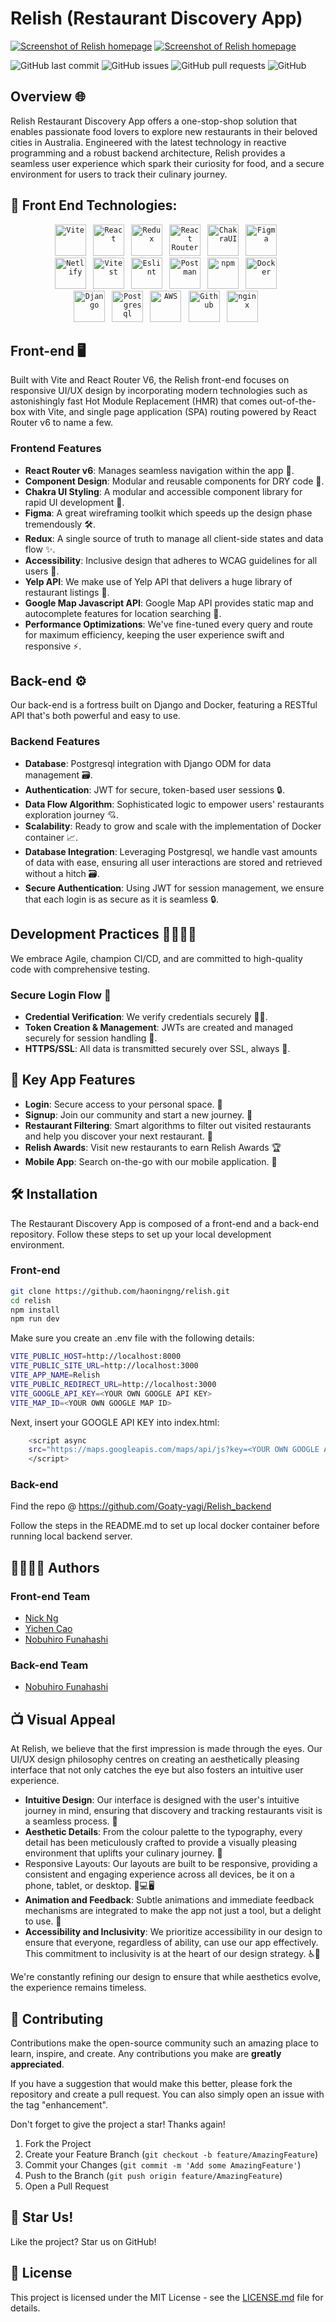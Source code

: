 # Relish (Restaurant Discovery App)
<a href="/public/screenshots/landing-desktop.png"><img src="/public/screenshots/landing-desktop.png" alt="Screenshot of Relish homepage" border="0"></a>
<a href="/public/screenshots/home-desktop.png"><img src="/public/screenshots/home-desktop.png" alt="Screenshot of Relish homepage" border="0"></a>

![GitHub last commit](https://img.shields.io/github/last-commit/haoningng/relish)
![GitHub issues](https://img.shields.io/github/issues-raw/haoningng/relish)
![GitHub pull requests](https://img.shields.io/github/issues-pr/haoningng/relish)
![GitHub](https://img.shields.io/github/license/haoningng/relish)

## Overview 🌐

Relish Restaurant Discovery App offers a one-stop-shop solution that enables passionate food lovers to explore new restaurants in their beloved cities in Australia. Engineered with the latest technology in reactive programming and a robust backend architecture, Relish provides a seamless user experience which spark their curiosity for food, and a secure environment for users to track their culinary journey.

## 🧰 Front End Technologies:
<div align="center">
  <code><img src="https://github.com/devicons/devicon/blob/master/icons/vitejs/vitejs-original.svg" title="Vite" alt="Vite" width="50" height="50"/>&nbsp;</code>
  <code><img src="https://github.com/devicons/devicon/blob/master/icons/react/react-original.svg" title="React" alt="React" width="50" height="50"/>&nbsp;</code>
  <code><img src="https://github.com/devicons/devicon/blob/master/icons/redux/redux-original.svg" title="Redux" alt="Redux" width="50" height="50"/>&nbsp;</code>
  <code><img src="https://github.com/devicons/devicon/blob/master/icons/reactrouter/reactrouter-original.svg" title="React Router" alt="React Router" width="50" height="50"/>&nbsp;</code>
  <code><img src="https://www.coffeeclass.io/logos/chakra-ui.png" title="ChakraUI" alt="ChakraUI" width="50" height="50"/>&nbsp;</code>
  <code><img src="https://github.com/devicons/devicon/blob/master/icons/figma/figma-original.svg" title="Figma" alt="Figma" width="50" height="50"/>&nbsp;</code><br/>
  <code><img src="https://github.com/devicons/devicon/blob/master/icons/netlify/netlify-original-wordmark.svg" title="Netlify" alt="Netlify" width="50" height="50"/>&nbsp;</code>
  <code><img src="https://github.com/devicons/devicon/blob/master/icons/vitest/vitest-original.svg" title="Vitest" alt="Vitest" width="50" height="50"/>&nbsp;</code>
  <code><img src="https://github.com/devicons/devicon/blob/master/icons/eslint/eslint-plain-wordmark.svg" title="Eslint" alt="Eslint" width="50" height="50"/>&nbsp;</code>
  <code><img src="https://github.com/devicons/devicon/blob/master/icons/postman/postman-original.svg" title="Postman" alt="Postman" width="50" height="50"/>&nbsp;</code>
  <code><img src="https://github.com/devicons/devicon/blob/master/icons/npm/npm-original-wordmark.svg" title="npm" alt="npm" width="50" height="50"/>&nbsp;</code>
  <code><img src="https://github.com/devicons/devicon/blob/master/icons/docker/docker-plain.svg" title="Docker" alt="Docker" width="50" height="50"/>&nbsp;</code><br/>
  <code><img src="https://github.com/devicons/devicon/blob/master/icons/django/django-plain-wordmark.svg" title="Django" alt="Django" width="50" height="50"/>&nbsp;</code>
  <code><img src="https://github.com/devicons/devicon/blob/master/icons/postgresql/postgresql-original.svg" title="Postgresql" alt="Postgresql" width="50" height="50"/>&nbsp;</code>
  <code><img src="https://github.com/devicons/devicon/blob/master/icons/amazonwebservices/amazonwebservices-original-wordmark.svg" title="AWS" alt="AWS" width="50" height="50"/>&nbsp;</code>
  <code><img src="https://github.com/devicons/devicon/blob/master/icons/github/github-original.svg" title="Github" alt="Github" width="50" height="50"/>&nbsp;</code>
  <code><img src="https://github.com/devicons/devicon/blob/master/icons/nginx/nginx-original.svg" title="nginx" alt="nginx" width="50" height="50"/>&nbsp;</code>
</div>

## Front-end 🖥️

Built with Vite and React Router V6, the Relish front-end focuses on responsive UI/UX design by incorporating modern technologies such as astonishingly fast Hot Module Replacement (HMR) that comes out-of-the-box with Vite, and single page application (SPA) routing powered by React Router v6 to name a few.

### Frontend Features

- **React Router v6**: Manages seamless navigation within the app 🚦.
- **Component Design**: Modular and reusable components for DRY code 🧩.
- **Chakra UI Styling**: A modular and accessible component library for rapid UI development 🎨.
- **Figma**: A great wireframing toolkit which speeds up the design phase tremendously 🛠️.
- **Redux**: A single source of truth to manage all client-side states and data flow ✨.
- **Accessibility**: Inclusive design that adheres to WCAG guidelines for all users 👥.
- **Yelp API**: We make use of Yelp API that delivers a huge library of restaurant listings 🧠.
- **Google Map Javascript API**: Google Map API provides static map and autocomplete features for location searching 📍.
- **Performance Optimizations**: We've fine-tuned every query and route for maximum efficiency, keeping the user experience swift and responsive ⚡.

## Back-end ⚙️

Our back-end is a fortress built on Django and Docker, featuring a RESTful API that's both powerful and easy to use.

### Backend Features

- **Database**: Postgresql integration with Django ODM for data management 🗃️.
- **Authentication**: JWT for secure, token-based user sessions 🔒.
- **Data Flow Algorithm**: Sophisticated logic to empower users' restaurants exploration journey 💘.
- **Scalability**: Ready to grow and scale with the implementation of Docker container 📈.
- **Database Integration**: Leveraging Postgresql, we handle vast amounts of data with ease, ensuring all user interactions are stored and retrieved without a hitch 🗃️.
- **Secure Authentication**: Using JWT for session management, we ensure that each login is as secure as it is seamless 🔒.

## Development Practices 👨‍💻👩‍💻

We embrace Agile, champion CI/CD, and are committed to high-quality code with comprehensive testing.

### Secure Login Flow 🔐

- **Credential Verification**: We verify credentials securely 👮‍♂️.
- **Token Creation & Management**: JWTs are created and managed securely for session handling 🎫.
- **HTTPS/SSL**: All data is transmitted securely over SSL, always 🔐.

## 🚀 Key App Features

- **Login**: Secure access to your personal space. 🔐
- **Signup**: Join our community and start a new journey. 🌟
- **Restaurant Filtering**: Smart algorithms to filter out visited restaurants and help you discover your next restaurant. 🍕
- **Relish Awards**: Visit new restaurants to earn Relish Awards 🏆
- **Mobile App**: Search on-the-go with our mobile application. 📱

## 🛠 Installation

The Restaurant Discovery App is composed of a front-end and a back-end repository. Follow these steps to set up your local development environment.

### Front-end

```bash
git clone https://github.com/haoningng/relish.git
cd relish
npm install
npm run dev
```

Make sure you create an .env file with the following details:
```bash
VITE_PUBLIC_HOST=http://localhost:8000
VITE_PUBLIC_SITE_URL=http://localhost:3000
VITE_APP_NAME=Relish
VITE_PUBLIC_REDIRECT_URL=http://localhost:3000
VITE_GOOGLE_API_KEY=<YOUR OWN GOOGLE API KEY>
VITE_MAP_ID=<YOUR OWN GOOGLE MAP ID>
```

Next, insert your GOOGLE API KEY into index.html:
```bash
    <script async
    src="https://maps.googleapis.com/maps/api/js?key=<YOUR OWN GOOGLE API KEY>&loading=async&libraries=places&callback=initMap" >
    </script>
```


### Back-end

Find the repo @ https://github.com/Goaty-yagi/Relish_backend

Follow the steps in the README.md to set up local docker container before running local backend server.

## 👨‍💻👩‍💻 Authors

### Front-end Team
- [Nick Ng](https://www.linkedin.com/in/nick-ng-b27706b0/)
- [Yichen Cao](https://www.linkedin.com/in/ycaoc)
- [Nobuhiro Funahashi](https://www.linkedin.com/in/nobuhiro-funahashi-1b725322b)

### Back-end Team
- [Nobuhiro Funahashi](https://www.linkedin.com/in/nobuhiro-funahashi-1b725322b)

## 📺 Visual Appeal

At Relish, we believe that the first impression is made through the eyes. Our UI/UX design philosophy centres on creating an aesthetically pleasing interface that not only catches the eye but also fosters an intuitive user experience.

- **Intuitive Design**: Our interface is designed with the user's intuitive journey in mind, ensuring that discovery and tracking restaurants visit is a seamless process. 🧭
- **Aesthetic Details**: From the colour palette to the typography, every detail has been meticulously crafted to provide a visually pleasing environment that uplifts your culinary journey. 🎨
- Responsive Layouts: Our layouts are built to be responsive, providing a consistent and engaging experience across all devices, be it on a phone, tablet, or desktop. 📱💻🖥️
- **Animation and Feedback**: Subtle animations and immediate feedback mechanisms are integrated to make the app not just a tool, but a delight to use. 🌟
- **Accessibility and Inclusivity**: We prioritize accessibility in our design to ensure that everyone, regardless of ability, can use our app effectively. This commitment to inclusivity is at the heart of our design strategy. ♿🤗

We're constantly refining our design to ensure that while aesthetics evolve, the experience remains timeless.

## 🤝 Contributing

Contributions make the open-source community such an amazing place to learn, inspire, and create. Any contributions you make are **greatly appreciated**.

If you have a suggestion that would make this better, please fork the repository and create a pull request. You can also simply open an issue with the tag "enhancement".

Don't forget to give the project a star! Thanks again!

1. Fork the Project
2. Create your Feature Branch (`git checkout -b feature/AmazingFeature`)
3. Commit your Changes (`git commit -m 'Add some AmazingFeature'`)
4. Push to the Branch (`git push origin feature/AmazingFeature`)
5. Open a Pull Request


## 🌟 Star Us!

Like the project? Star us on GitHub!

## 📝 License

This project is licensed under the MIT License - see the [LICENSE.md](LICENSE) file for details.
